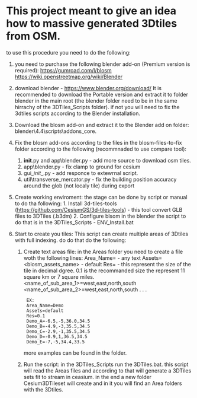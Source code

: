 # This project meant to give an idea how to massive generated 3Dtiles from OSM.
to use this procedure you need to do the following:

1. you need to purchase the following blender add-on (Premium version is required): 
	https://gumroad.com/l/blosm
	https://wiki.openstreetmap.org/wiki/Blender

2. download blender - https://www.blender.org/download/
	It is recommended to download the Portable version and extract it to folder blender in the main root (the blender folder need to be in the same hirrachy of the 3DTiles_Scripts folder). 
	if not you will need to fix the 3dtiles scripts according to the Blender installation.

3. Download the blosm add-on and extract it to the Blender add on folder:
	blender\4.4\scripts\addons_core.

4. Fix the blosm add-ons according to the files in the blosm-files-to-fix folder according to the following (recommnaded to use compare tool):
	1. __init__.py and app\blender.py - add more source to download osm tiles.
	2. app\blender.py - fix clamp to ground for cesium
	3. gui\__init__.py - add responce to extewrnal script.
	4. util\transverse_mercator.py - fix the building position accuracy around the glob (not localy tile) during export

5. Create working enviroment:
	the stage can be done by script or manual to do tha following:
		1. Install 3d-tiles-tools (https://github.com/CesiumGS/3d-tiles-tools) - this tool convert GLB files to 3DTiles (.b3dm)
		2. Configure blsom in the blender
	the script to do that is in the 3DTiles_Scripts - ENV_Install.bat

6. Start to create you tiles:
	This script can create multiple areas of 3Dtiles with full indexing. do do that do the following:
	1. Create text areas file:
		in the Areas folder you need to create a file woth the following lines:
			Area_Name=<Name> - any text
			Assets=<blosm_assets_name> - default
			Res=<float> - this represent the size of the tile in decimal dgree. 0.1 is the recommanded size the represent 11 square km or 7 square miles.
			<name_of_sub_area_1>=west,east,north,south
			<name_of_sub_area_2>=west,east,north,south
			.
			.
			.
			
			EX:
			Area_Name=Demo
			Assets=default
			Res=0.1
			Demo_A=-6.5,-5,36.0,34.5
			Demo_B=-4.9,-3,35.5,34.5
			Demo_C=-2.9,-1,35.5,34.5
			Demo_D=-0.9,1,36.5,34.5
			Demo_E=-7,-5,34.4,33.5

		more examples can be found in the folder.

	2. Run the script:
		in the 3DTiles_Scripts run the 3DTiles.bat.
		this script will read the Areas files and according to that will generate a 3DTiles sets fit to stream in ceasium.
		in the end a new folder Cesium3DTileset will create and in it you will find an Area folders with the 3Dtiles.

